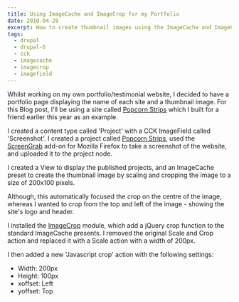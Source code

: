 ```yaml
---
title: Using ImageCache and ImageCrop for my Portfolio
date: 2010-04-28
excerpt: How to create thumbnail images using the ImageCache and ImageCrop modules.
tags:
  - drupal
  - drupal-6
  - cck
  - imagecache
  - imagecrop
  - imagefield
---
```

Whilst working on my own portfolio/testimonial website, I decided to have a portfolio page displaying the name of each site and a thumbnail image. For this Blog post, I'll be using a site called [Popcorn Strips](http://popcornstrips.com) which I built for a friend earlier this year as an example.

I created a content type called 'Project' with a CCK ImageField called 'Screenshot'. I created a project called [Popcorn Strips](http://popcornstrips.com), used the [ScreenGrab](https://addons.mozilla.org/addon/1146) add-on for Mozilla Firefox to take a screenshot of the website, and uploaded it to the project node.

I created a View to display the published projects, and an ImageCache
preset to create the thumbnail image by scaling and cropping the image
to a size of 200x100 pixels.

Although, this automatically focused the crop on the centre of the image, whereas I wanted to crop from the top and left of the image - showing the site's logo and header.

I installed the [ImageCrop](http://drupal.org/project/imagecrop) module, which add a jQuery crop function to the standard ImageCache presents. I removed the original Scale and Crop action and replaced it with a Scale action with a width of 200px.

I then added a new 'Javascript crop' action with the following settings:

* Width: 200px
* Height: 100px
* xoffset: Left
* yoffset: Top
